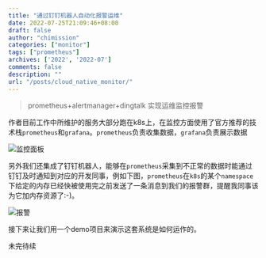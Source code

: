 ```yaml
---
title: "通过钉钉机器人自动化报警运维"
date: 2022-07-25T21:09:46+08:00
draft: false
author: "chimission"
categories: ["monitor"]
tags: ["prometheus"]
archives: ['2022', '2022-07']
comments: false
description: ""
url: "/posts/cloud_native_monitor/"
---
```

>prometheus+alertmanager+dingtalk 实现运维监控报警
 <!--more-->

作者目前工作中所维护的服务大部分跑在k8s上，在监控方面使用了官方推荐的技术栈`prometheus`和`grafana`。`prometheus`负责收集数据，`grafana`负责展示数据  

![监控面板](https://images.chimission.cn/blog/granfa.jpg)  

另外我们还集成了钉钉机器人，能够在`prometheus`采集到不正常的数据时能通过钉钉及时通知到对应的开发同事，例如下图，`prometheus`在`k8s`的某个`namespace`下给定的内存已经快被使用完之前发送了一条消息到我们的报警群，提醒我同事该为它加内存资源了:-)。 


![报警](https://images.chimission.cn/blog/k8s_dingding.jpg)   

接下来让我们用一个demo项目来演示这套系统是如何运作的。

未完待续